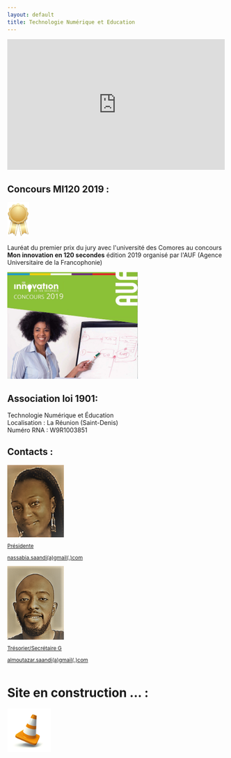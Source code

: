 ```yaml
---
layout: default
title: Technologie Numérique et Education
---
```


<iframe width="500" height="300"  src="https://www.youtube.com/embed/NYQ_1Bn3K4M" frameborder="0" allow="accelerometer; autoplay; encrypted-media; gyroscope; picture-in-picture" allowfullscreen></iframe>


## Concours MI120 2019 :

<img src="local/images/first.png" width="50">

Lauréat du premier prix du jury avec l'université des Comores au concours **Mon innovation en 120 secondes** édition 2019 organisé par l'AUF (Agence Universitaire de la Francophonie)

<img src="local/images/mi120.png" width="300">


## Association loi 1901:

Technologie Numérique et Éducation <br>
Localisation : La Réunion (Saint-Denis) <br>
Numéro RNA : W9R1003851 <br>

## Contacts :

<div class="row">
  <div class="column">
    <img align="center" src="local/images/na.png" width="130">
    <p style="font-size:12px"><u>Présidente</u></p>
    <p style="font-size:12px"><u>nassabia.saandi(a)gmail(.)com</u></p>
  </div>  
  <div class="column">
    <img align="center" src="local/images/al.png" width="130">
    <p style="font-size:12px"><u>Trésorier/Secrétaire G</u></p>
    <p style="font-size:12px"><u>almoutazar.saandi(a)gmail(.)com</u></p>
  </div>
</div>

# Site en construction ... : <br>

<img src="local/images/plot.jpg" width="100">
